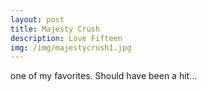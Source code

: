 ```yaml
---
layout: post
title: Majesty Crush 
description: Love Fifteen
img: /img/majestycrush1.jpg
---
```

one of my favorites. Should have been a hit...